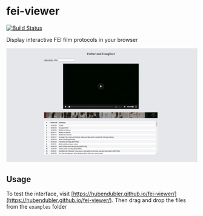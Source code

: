 # fei-viewer
[![Build Status](https://travis-ci.com/hubendubler/fei-viewer.svg?token=J3pmS2iu8QRB9YmWfb9y&branch=master)](https://travis-ci.com/hubendubler/fei-viewer)

Display interactive FEI film protocols in your browser

![Interface](ui.png)

## Usage

To test the interface, visit [https://hubendubler.github.io/fei-viewer/](https://hubendubler.github.io/fei-viewer/). Then drag and drop the files from the `examples` folder
